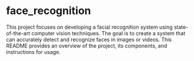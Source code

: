 # face_recognition
This project focuses on developing a facial recognition system using state-of-the-art computer vision techniques. The goal is to create a system that can accurately detect and recognize faces in images or videos. This README provides an overview of the project, its components, and instructions for usage.
